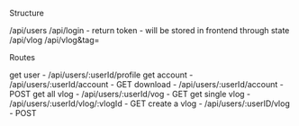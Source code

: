 Structure

/api/users
/api/login - return token - will be stored in frontend through state
/api/vlog
/api/vlog&tag=<tag name>

Routes 

get user - /api/users/:userId/profile 
get account - /api/users/:userId/account - GET
download - /api/users/:userId/account - POST
get all vlog - /api/users/:userId/vog - GET
get single vlog - /api/users/:userId/vlog/:vlogId - GET
create a vlog - /api/users/:userID/vlog - POST
